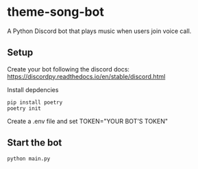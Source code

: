 ﻿# theme-song-bot
A Python Discord bot that plays music when users join voice call. 



## Setup 
Create your bot following the discord docs: https://discordpy.readthedocs.io/en/stable/discord.html

Install depdencies
```
pip install poetry
poetry init
```
Create a .env file and set TOKEN="YOUR BOT'S TOKEN"

## Start the bot 
```
python main.py
```



